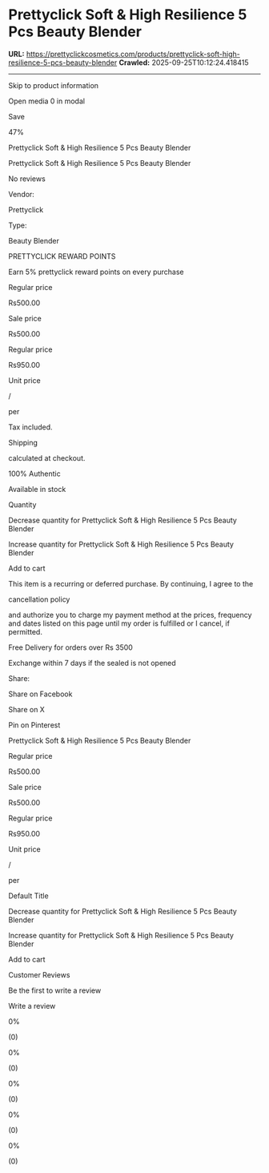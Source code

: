 # Prettyclick Soft & High Resilience 5 Pcs Beauty Blender

**URL:** https://prettyclickcosmetics.com/products/prettyclick-soft-high-resilience-5-pcs-beauty-blender
**Crawled:** 2025-09-25T10:12:24.418415

---

Skip to product information

Open media 0 in modal

Save

47%

Prettyclick Soft & High Resilience 5 Pcs Beauty Blender

Prettyclick Soft & High Resilience 5 Pcs Beauty Blender

No reviews

Vendor:

Prettyclick

Type:

Beauty Blender

PRETTYCLICK REWARD POINTS

Earn 5% prettyclick reward points on every purchase

Regular price

Rs500.00

Sale price

Rs500.00

Regular price

Rs950.00

Unit price

/

per

Tax included.

Shipping

calculated at checkout.

100% Authentic

Available in stock

Quantity

Decrease quantity for Prettyclick Soft &amp; High Resilience 5 Pcs Beauty Blender

Increase quantity for Prettyclick Soft &amp; High Resilience 5 Pcs Beauty Blender

Add to cart

This item is a recurring or deferred purchase. By continuing, I agree to the

cancellation policy

and authorize you to charge my payment method at the prices, frequency and dates listed on this page until my order is fulfilled or I cancel, if permitted.

Free Delivery for orders over Rs 3500

Exchange within 7 days if the sealed is not opened

Share:

Share on Facebook

Share on X

Pin on Pinterest

Prettyclick Soft & High Resilience 5 Pcs Beauty Blender

Regular price

Rs500.00

Sale price

Rs500.00

Regular price

Rs950.00

Unit price

/

per

Default Title

Decrease quantity for Prettyclick Soft &amp; High Resilience 5 Pcs Beauty Blender

Increase quantity for Prettyclick Soft &amp; High Resilience 5 Pcs Beauty Blender

Add to cart

Customer Reviews

Be the first to write a review

Write a review

0%

(0)

0%

(0)

0%

(0)

0%

(0)

0%

(0)